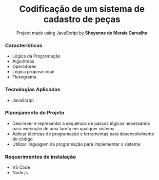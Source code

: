 <h1 align="center">Codificação de um sistema de cadastro de peças</h1>

<p align="center">Project made using JavaScript by <b>Sheyenne de Morais Carvalho</b>

<h3>Características</h3>
<ul>
  <li>Lógica da Programação</li>
  <li>Algoritmos</li>
  <li>Operadores</li>
  <li>Lógica proposicional</li>
  <li>Fluxograma</li>
</ul>

<h3>Tecnologias Aplicadas</h3>
<ul>
  <li>JavaScript</li>
</ul>

<h3>Planejamento do Projeto</h3>
<ul>
  <li>Descrever e representar a sequência de passos lógicos necessários para execução de uma tarefa em qualquer sistema</li>
  <li>Aplicar técnicas de programação e ferramentas para desenvolvimento do código</li>
  <li>Utilizar linguagem de programação para implementar o sistema</li>
</ul>

<h3>Requerimentos de instalação</h3>
<ul>
  <li>VS Code</li>
  <li>Node.js</li>
</ul>
